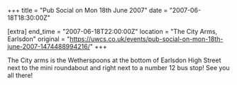 +++
title = "Pub Social on Mon 18th June 2007"
date = "2007-06-18T18:30:00Z"

[extra]
end_time = "2007-06-18T22:00:00Z"
location = "The City Arms, Earlsdon"
original = "https://uwcs.co.uk/events/pub-social-on-mon-18th-june-2007-1474488994216/"
+++

The City arms is the Wetherspoons at the bottom of Earlsdon High Street next to the mini roundabout and right next to a number 12 bus stop\! See you all there\!

